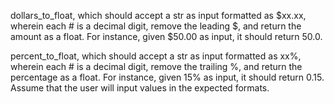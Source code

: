 dollars_to_float, which should accept a str as input formatted as $xx.xx, wherein each # is a decimal digit, remove the leading $, and return the amount as a float. For instance, given $50.00 as input, it should return 50.0.

percent_to_float, which should accept a str as input formatted as xx%, wherein each # is a decimal digit, remove the trailing %, and return the percentage as a float. For instance, given 15% as input, it should return 0.15.
Assume that the user will input values in the expected formats.

